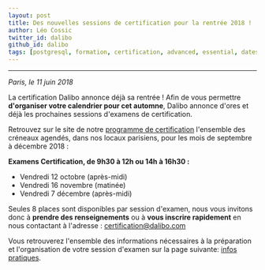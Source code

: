 ```yaml
---
layout: post
title: Des nouvelles sessions de certification pour la rentrée 2018 !
author: Léo Cossic
twitter_id: dalibo
github_id: dalibo
tags: [postgresql, formation, certification, advanced, essential, dates, sessions, dalibo, dba]
---
```


---

*Paris, le 11 juin 2018*


La certification Dalibo annonce déjà sa rentrée ! Afin de vous permettre **d'organiser votre calendrier pour cet automne**, Dalibo annonce d'ores et déjà les prochaines sessions d'examens de certification.

<!--MORE-->

Retrouvez sur le site de notre [programme de certification](https://certification.dalibo.com/infos/essential/) l'ensemble des créneaux agendés, dans nos locaux parisiens, pour les mois de septembre à décembre 2018 :

**Examens Certification, de 9h30 à 12h ou 14h à 16h30 :**

   * Vendredi 12 octobre (après-midi)
   * Vendredi 16 novembre (matinée)
   * Vendredi 7 décembre (après-midi)

Seules 8 places sont disponibles par session d'examen, nous vous invitons donc à **prendre des renseignements** ou à **vous inscrire rapidement** en nous contactant à l'adresse :  [certification@dalibo.com](mailto:certification@dalibo.com)

Vous retrouverez l'ensemble des informations nécessaires à la préparation et l'organisation de votre session d'examen sur la page suivante: [infos pratiques](https://certification.dalibo.com/infos/).
